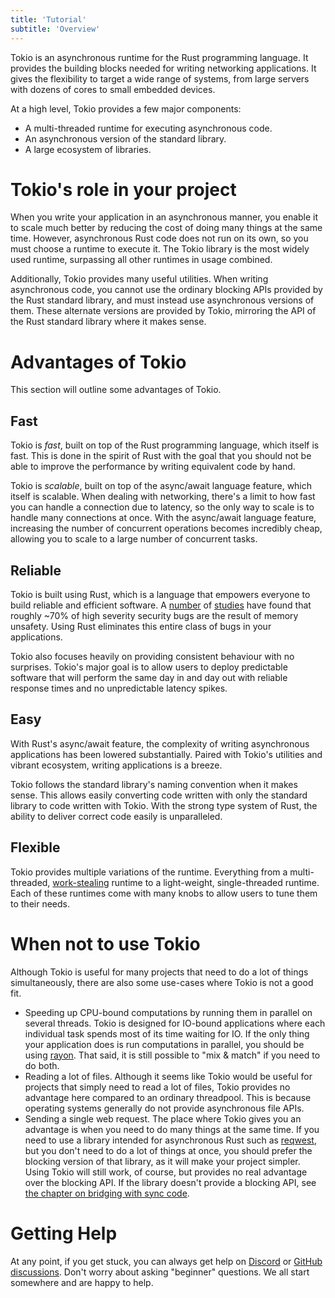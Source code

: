 ```yaml
---
title: 'Tutorial'
subtitle: 'Overview'
---
```


Tokio is an asynchronous runtime for the Rust programming language. It provides
the building blocks needed for writing networking applications. It gives the
flexibility to target a wide range of systems, from large servers with dozens of
cores to small embedded devices.

At a high level, Tokio provides a few major components:

- A multi-threaded runtime for executing asynchronous code.
- An asynchronous version of the standard library.
- A large ecosystem of libraries.

# Tokio's role in your project

When you write your application in an asynchronous manner, you enable it to
scale much better by reducing the cost of doing many things at the same time.
However, asynchronous Rust code does not run on its own, so you must choose a
runtime to execute it. The Tokio library is the most widely used runtime,
surpassing all other runtimes in usage combined.

Additionally, Tokio provides many useful utilities. When writing asynchronous
code, you cannot use the ordinary blocking APIs provided by the Rust standard
library, and must instead use asynchronous versions of them. These alternate
versions are provided by Tokio, mirroring the API of the Rust standard library
where it makes sense.

# Advantages of Tokio

This section will outline some advantages of Tokio.

## Fast

Tokio is _fast_, built on top of the Rust programming language, which itself is
fast. This is done in the spirit of Rust with the goal that you should not be
able to improve the performance by writing equivalent code by hand.

Tokio is _scalable_, built on top of the async/await language feature, which
itself is scalable. When dealing with networking, there's a limit to how fast
you can handle a connection due to latency, so the only way to scale is to
handle many connections at once. With the async/await language feature,
increasing the number of concurrent operations becomes incredibly cheap,
allowing you to scale to a large number of concurrent tasks.

## Reliable

Tokio is built using Rust, which is a language that empowers everyone
to build reliable and efficient software. A [number][microsoft] of
[studies][chrome] have found that roughly ~70% of high severity security bugs
are the result of memory unsafety. Using Rust eliminates this entire class of
bugs in your applications.

Tokio also focuses heavily on providing consistent behaviour with no surprises.
Tokio's major goal is to allow users to deploy predictable software that will
perform the same day in and day out with reliable response times and no
unpredictable latency spikes.

[microsoft]: https://www.zdnet.com/article/microsoft-70-percent-of-all-security-bugs-are-memory-safety-issues/
[chrome]: https://www.chromium.org/Home/chromium-security/memory-safety

## Easy

With Rust's async/await feature, the complexity of writing asynchronous
applications has been lowered substantially. Paired with Tokio's utilities and
vibrant ecosystem, writing applications is a breeze.

Tokio follows the standard library's naming convention when it makes sense. This
allows easily converting code written with only the standard library to code
written with Tokio. With the strong type system of Rust, the ability to deliver
correct code easily is unparalleled.

## Flexible

Tokio provides multiple variations of the runtime. Everything from a
multi-threaded, [work-stealing] runtime to a light-weight, single-threaded
runtime. Each of these runtimes come with many knobs to allow users to tune them
to their needs.

[work-stealing]: https://en.wikipedia.org/wiki/Work_stealing

# When not to use Tokio

Although Tokio is useful for many projects that need to do a lot of things
simultaneously, there are also some use-cases where Tokio is not a good fit.

- Speeding up CPU-bound computations by running them in parallel on several
  threads. Tokio is designed for IO-bound applications where each individual
  task spends most of its time waiting for IO. If the only thing your
  application does is run computations in parallel, you should be using
  [rayon]. That said, it is still possible to "mix & match"
  if you need to do both.
- Reading a lot of files. Although it seems like Tokio would be useful for
  projects that simply need to read a lot of files, Tokio provides no advantage
  here compared to an ordinary threadpool. This is because operating systems
  generally do not provide asynchronous file APIs.
- Sending a single web request. The place where Tokio gives you an advantage is
  when you need to do many things at the same time. If you need to use a
  library intended for asynchronous Rust such as [reqwest], but you don't need
  to do a lot of things at once, you should prefer the blocking version of that
  library, as it will make your project simpler. Using Tokio will still work,
  of course, but provides no real advantage over the blocking API. If the
  library doesn't provide a blocking API, see [the chapter on
  bridging with sync code][bridging].

[rayon]: https://docs.rs/rayon/
[reqwest]: https://docs.rs/reqwest/
[bridging]: /tokio/topics/bridging

# Getting Help

At any point, if you get stuck, you can always get help on [Discord] or [GitHub
discussions][disc]. Don't worry about asking "beginner" questions. We all start
somewhere and are happy to help.

[discord]: https://discord.gg/tokio
[disc]: https://github.com/tokio-rs/tokio/discussions
